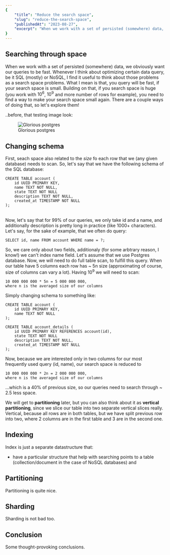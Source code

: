 ```yaml
---
{
    "title": "Reduce the search space",
    "slug": "reduce-the-search-space",
    "publishedAt": "2023-08-27",
    "excerpt": "When we work with a set of persisted (somewhere) data, we obviously want our queries to be fast. Whenever I think about optimizing certain data query, be it SQL (mostly) or NoSQL, I find it useful to think about those problems as a search space problems..."
}
---
```


## Searching through space

When we work with a set of persisted (somewhere)  data, we obviously want our queries to be fast. 
Whenever I think about optimizing certain data query, be it SQL (mostly) or NoSQL, I find it useful to think about those problems as a search space problems. What I mean is that, you query will be fast, if your search space is small.
Building on that, if you search space is huge (you work with $10^6$, $10^9$ and more number of rows for example), you need to find a way to make your search space small again. There are a couple ways of doing that, so let's explore them!

..before, that testing image look:
<figure>
    <img src="{{ imagesPath }}/postgres_resized.png" alt="Glorious postgres" title="Glorious postgres">
    <figcaption>Glorious postgres</figcaption>
</figure>

## Changing schema

First, seach space also related to the *size* fo each row that we (any given database) needs to scan. So, let's say that we have the following schema of the SQL database: 
```
CREATE TABLE account (
    id UUID PRIMARY KEY,
    name TEXT NOT NULL,
    state TEXT NOT NULL
    description TEXT NOT NULL,
    created_at TIMESTAMP NOT NULL
);
```
\
Now, let's say that for 99% of our queries, we only take id and a name, and additionally description is pretty long in practice (like 1000+ characters). Let's say, for the sake of example, that we often do query:
```
SELECT id, name FROM account WHERE name = ?;
```
So, we care only about two fields, additionaly (for some arbtrary reason, I know!) we can't index name field. Let's assume that we use Postgres database. Now, we will need to do full table scan, to fulfill this query. When our table have 5 columns each row has ~ 5n size (approximating of course, size of columns can vary a lot). Having $10^9$ we will need to scan:
```
10 000 000 000 * 5n = 5 000 000 000,
where n is the averaged size of our columns
``` 

Simply changing schema to something like:
```
CREATE TABLE account (
    id UUID PRIMARY KEY,
    name TEXT NOT NULL
);

CREATE TABLE account_details (
    id UUID PRIMARY KEY REFERENCES account(id),
    state TEXT NOT NULL
    description TEXT NOT NULL,
    created_at TIMESTAMP NOT NULL
);
```
Now, because we are interested only in two columns for our most frequently used query (id, name), our search space is reduced to 
```
10 000 000 000 * 2n = 2 000 000 000,
where n is the averaged size of our columns
``` 
...which is a 40% of previous size, so our queries need to search through ~ 2.5 less space. 

We will get to **partitioning** later, but you can also think about it as **vertical partitioning**, since we slice our table into two separate vertical slices really. Vertical, because all rows are in both tables, but we have split previous row into two, where 2 columns are in the first table and 3 are in the second one.

## Indexing

Index is just a separate datastructure that:
* have a particular structure that help with searching
points to a table (collection/document in the case of NoSQL databases) and  

## Partitioning

Partitioning is quite nice.

## Sharding

Sharding is not bad too.

## Conclusion

Some thought-provoking conclusions.

